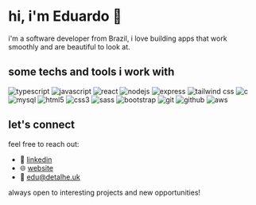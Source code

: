 # hi, i'm Eduardo 👋

i'm a software developer from Brazil, i love building apps that work smoothly and are beautiful to look at.

## some techs and tools i work with

![typescript](https://skillicons.dev/icons?i=ts)
![javascript](https://skillicons.dev/icons?i=js)
![react](https://skillicons.dev/icons?i=react)
![nodejs](https://skillicons.dev/icons?i=nodejs)
![express](https://skillicons.dev/icons?i=express)
![tailwind css](https://skillicons.dev/icons?i=tailwind)
![c](https://skillicons.dev/icons?i=c)
![mysql](https://skillicons.dev/icons?i=mysql)
![html5](https://skillicons.dev/icons?i=html)
![css3](https://skillicons.dev/icons?i=css)
![sass](https://skillicons.dev/icons?i=sass)
![bootstrap](https://skillicons.dev/icons?i=bootstrap)
![git](https://skillicons.dev/icons?i=git)
![github](https://skillicons.dev/icons?i=github)
![aws](https://skillicons.dev/icons?i=aws)

## let's connect

feel free to reach out:

- 🔗 [linkedin](https://www.linkedin.com/in/detalhe/)
- 🌐 [website](https://detalhe.uk/)
- 📧 [edu@detalhe.uk](mailto:edu@detalhe.uk)

always open to interesting projects and new opportunities!
